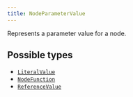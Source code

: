 ```yaml
---
title: NodeParameterValue
---
```


Represents a parameter value for a node.

## Possible types

- [`LiteralValue`](../object/literalvalue.md)
- [`NodeFunction`](../object/nodefunction.md)
- [`ReferenceValue`](../object/referencevalue.md)
